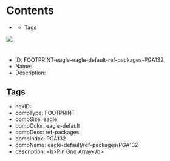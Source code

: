 



Contents
========

* [](#)
	* [Tags](#tags)
  
![][im]
# 

- ID: FOOTPRINT-eagle-eagle-default-ref-packages-PGA132
- Name: 
- Description: 

## Tags

- hexID: 
- oompType: FOOTPRINT
- oompSize: eagle
- oompColor: eagle-default
- oompDesc: ref-packages
- oompIndex: PGA132
- oompName: eagle-default/ref-packages/PGA132
- description: &lt;b&gt;Pin Grid Array&lt;/b&gt;



[im]: image.png
